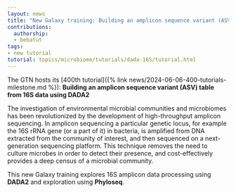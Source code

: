 ```yaml
---
layout: news
title: "New Galaxy training: Building an amplicon sequence variant (ASV) table from 16S data using DADA2"
contributions:
  authorship: 
  - bebatut
tags: 
- new tutorial
tutorial: topics/microbiome/tutorials/dada-16S/tutorial.html
---
```


The GTN hosts its [400th tutorial]({% link news/2024-06-06-400-tutorials-milestone.md %}): **Building an amplicon sequence variant (ASV) table from 16S data using DADA2**

The investigation of environmental microbial communities and microbiomes has been revolutionized by the development of high-throughput amplicon sequencing. In amplicon sequencing a particular genetic locus, for example the 16S rRNA gene (or a part of it) in bacteria, is amplified from DNA extracted from the community of interest, and then sequenced on a next-generation sequencing platform. This technique removes the need to culture microbes in order to detect their presence, and cost-effectively provides a deep census of a microbial community.

This new Galaxy training explores 16S amplicon data processing using **DADA2** and exploration using **Phyloseq**.
